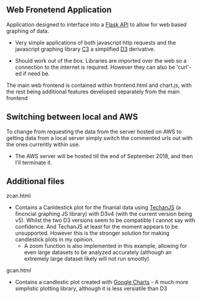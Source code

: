 **Web Fronetend Application**
-----------------------------

Application designed to interface into a [Flask API](https://github.com/podit/flawsk) to allow for web based graphing of data.

- Very simple applications of both javascript http requests and the javascript graphing library [C3](https://c3js.org/) a simplified [D3](https://d3js.org/) derivative.

- Should work out of the box. Libraries are imported over the web so a connection to the internet is required. However they can also be 'curl'-ed if need be.

The main web frontend is contained within frontend.html and chart.js, with the rest being additional features developed separately from the main frontend

Switching between local and AWS
-------------------------------

To change from requesting the data from the server hosted on AWS to getting data from a local server simply switch the commented urls out with the ones currently within use.

- The AWS server will be hosted till the end of September 2018, and then I'll terminate it.

Additional files
-----------------
zcan.html

- Contains a Canldestick plot for the finanial data using [TechanJS](http://techanjs.org/) (a fincncial graphing JS library) with D3v4 (with the current version being v5). Whilst the two D3 versions seem to be compatible I cannot say with confidence. And TechanJS at least for the moment appears to be unsupported. However this is the stronger solution for making candlestick plots in my opinion.
    - A zoom function is also implemented in this example, allowing for even large datasets to be analyzed accurately (although an extremely large dataset likely will not run smootly)

gcan.html

- Contains a candlestic plot created with [Google Charts](https://developers.google.com/chart/) - A much more simplistic plotting library, although it is less versiatile than D3
